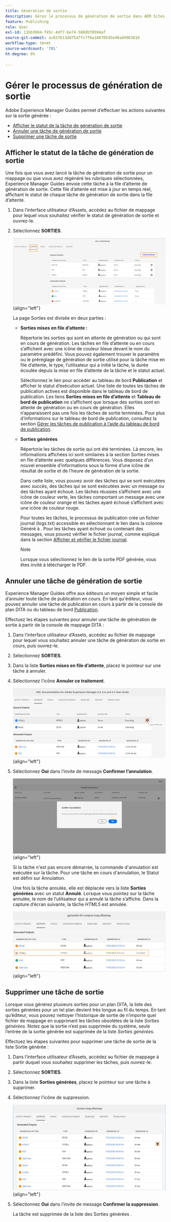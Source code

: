 ```yaml
---
title: Génération de sortie
description: Gérez le processus de génération de sortie dans AEM Sites, PDF, HTML5, EPUB, personnalisé et JSON par le biais de plug-ins DITA-OT, de la publication Native PDF et de FMPS dans AEM Guides.
feature: Publishing
role: User
exl-id: 11bb3604-f45c-4df7-be74-588dbf8594af
source-git-commit: ac83f613d87547fc7f6a18070545e40ad4963616
workflow-type: tm+mt
source-wordcount: '781'
ht-degree: 0%

---
```


# Gérer le processus de génération de sortie

Adobe Experience Manager Guides permet d’effectuer les actions suivantes sur la sortie générée :

- [Afficher le statut de la tâche de génération de sortie](#view-the-status-of-the-output-generation-task)
- [Annuler une tâche de génération de sortie](#cancel-an-output-generation-task)
- [Supprimer une tâche de sortie](#delete-an-output-task)

## Afficher le statut de la tâche de génération de sortie

Une fois que vous avez lancé la tâche de génération de sortie pour un mappage ou que vous avez régénéré les rubriques sélectionnées, Experience Manager Guides envoie cette tâche à la file d’attente de génération de sortie. Cette file d’attente est mise à jour en temps réel, affichant le statut de chaque tâche de génération de sortie dans la file d’attente.

1. Dans l’interface utilisateur d’Assets, accédez au fichier de mappage pour lequel vous souhaitez vérifier le statut de génération de sortie et ouvrez-le.

1. Sélectionnez **SORTIES**.

   ![](images/output-queued.png){align="left"}

   La page Sorties est divisée en deux parties :

   - **Sorties mises en file d’attente :**

     Répertorie les sorties qui sont en attente de génération ou qui sont en cours de génération. Les tâches en file d’attente ou en cours s’affichent avec une icône de couleur bleue devant le nom du paramètre prédéfini. Vous pouvez également trouver le paramètre ou le préréglage de génération de sortie utilisé pour la tâche mise en file d’attente, le type, l’utilisateur qui a initié la tâche, la durée écoulée depuis la mise en file d’attente de la tâche et le statut actuel.

     Sélectionnez le lien pour accéder au tableau de bord **Publication** et afficher le statut d’exécution actuel. Une liste de toutes les tâches de publication actives est disponible dans le tableau de bord de publication. Les liens **Sorties mises en file d’attente** et **Tableau de bord de publication** ne s’affichent que lorsque des sorties sont en attente de génération ou en cours de génération. Elles n’apparaissent pas une fois les tâches de sortie terminées. Pour plus d’informations sur le tableau de bord de publication, consultez la section [Gérer les tâches de publication à l’aide du tableau de bord de publication](generate-output-publish-dashboard.md#).

   - **Sorties générées**

     Répertorie les tâches de sortie qui ont été terminées. Là encore, les informations affichées ici sont similaires à la section Sorties mises en file d’attente avec quelques différences. Vous disposez d’un nouvel ensemble d’informations sous la forme d’une icône de résultat de sortie et de l’heure de génération de la sortie.

     Dans cette liste, vous pouvez avoir des tâches qui se sont exécutées avec succès, des tâches qui se sont exécutées avec un message ou des tâches ayant échoué. Les tâches réussies s’affichent avec une icône de couleur verte, les tâches comportant un message avec une icône de couleur orange et les tâches ayant échoué s’affichent avec une icône de couleur rouge.

     Pour toutes les tâches, le processus de publication crée un fichier journal \(logs.txt\) accessible en sélectionnant le lien dans la colonne Généré à . Pour les tâches ayant échoué ou contenant des messages, vous pouvez vérifier le fichier journal, comme expliqué dans la section [Afficher et vérifier le fichier journal](generate-output-basic-troubleshooting.md#id1822G0P0CHS).

     >[!NOTE]
     >
     > Lorsque vous sélectionnez le lien de la sortie PDF générée, vous êtes invité à télécharger le PDF.


## Annuler une tâche de génération de sortie

Experience Manager Guides offre aux éditeurs un moyen simple et facile d’annuler toute tâche de publication en cours. En tant qu&#39;éditeur, vous pouvez annuler une tâche de publication en cours à partir de la console de plan DITA ou du tableau de bord [Publication](generate-output-publish-dashboard.md#).

Effectuez les étapes suivantes pour annuler une tâche de génération de sortie à partir de la console de mappage DITA :

1. Dans l’interface utilisateur d’Assets, accédez au fichier de mappage pour lequel vous souhaitez annuler une tâche de génération de sortie en cours, puis ouvrez-le.

1. Sélectionnez **SORTIES**.

1. Dans la liste **Sorties mises en file d’attente**, placez le pointeur sur une tâche à annuler.

1. Sélectionnez l’icône **Annuler ce traitement**.

   ![](images/cancel-publish-task-map-console.png){align="left"}

1. Sélectionnez **Oui** dans l’invite de message **Confirmer l’annulation**.

   ![](images/confirm-cancel-output-map-console.png){align="left"}

   Si la tâche n&#39;est pas encore démarrée, la commande d&#39;annulation est exécutée sur la tâche. Pour une tâche en cours d&#39;annulation, le Statut est défini sur Annulation.

   Une fois la tâche annulée, elle est déplacée vers la liste **Sorties générées** avec un statut **Annulé**. Lorsque vous pointez sur la tâche annulée, le nom de l’utilisateur qui a annulé la tâche s’affiche. Dans la capture d’écran suivante, la tâche *HTML5* est annulée.

   ![](images/cancelled-output-task.png){align="left"}


## Supprimer une tâche de sortie

Lorsque vous générez plusieurs sorties pour un plan DITA, la liste des sorties générées pour un tel plan devient très longue au fil du temps. En tant qu’éditeur, vous pouvez nettoyer l’historique de sortie de n’importe quel fichier de mappage en supprimant les tâches obsolètes de la liste *Sorties générées*. Notez que la sortie n’est pas supprimée du système, seule l’entrée de la sortie générée est supprimée de la liste *Sorties générées*.

Effectuez les étapes suivantes pour supprimer une tâche de sortie de la liste Sortie générée :

1. Dans l’interface utilisateur d’Assets, accédez au fichier de mappage à partir duquel vous souhaitez supprimer les tâches, puis ouvrez-le.

1. Sélectionnez **SORTIES**.

1. Dans la liste **Sorties générées**, placez le pointeur sur une tâche à supprimer.

1. Sélectionnez l’icône de suppression.

   ![](images/delete-output-task.png){align="left"}

1. Sélectionnez **Oui** dans l’invite de message **Confirmer la suppression**.

   La tâche est supprimée de la liste des Sorties générées .
